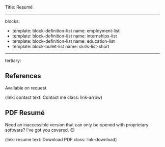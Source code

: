 Title: Resumé

----

blocks:

-
  template: block-definition-list
  name: employment-list
-
  template: block-definition-list
  name: internships-list
-
  template: block-definition-list
  name: education-list
-
  template: block-bullet-list
  name: skills-list-short

----

tertiary:

## References

Available on request.

(link: contact text: Contact me class: link-arrow)

## PDF Resumé

Need an inaccessible version that can only be opened with proprietary software? I've got you covered. 😉

(link: resume text: Download PDF class: link-download)
